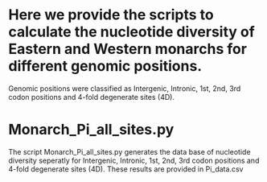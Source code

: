 # Here we provide the scripts to calculate the nucleotide diversity of  Eastern and Western monarchs for different genomic positions. 

Genomic positions were classified as Intergenic, Intronic, 1st, 2nd, 3rd codon positions and 4-fold degenerate sites (4D).

# Monarch_Pi_all_sites.py
The script Monarch_Pi_all_sites.py generates the data base of nucleotide diversity seperatly for Intergenic, Intronic, 1st, 2nd, 3rd codon positions and 4-fold degenerate sites (4D). These results are provided in Pi_data.csv

